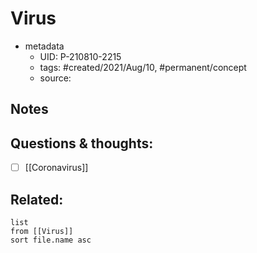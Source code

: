---
---

# Virus

- metadata
	- UID: P-210810-2215
	- tags: #created/2021/Aug/10, #permanent/concept 
	- source: 

## Notes


## Questions & thoughts:
- [ ] [[Coronavirus]]

## Related:
```dataview
list
from [[Virus]]
sort file.name asc
```